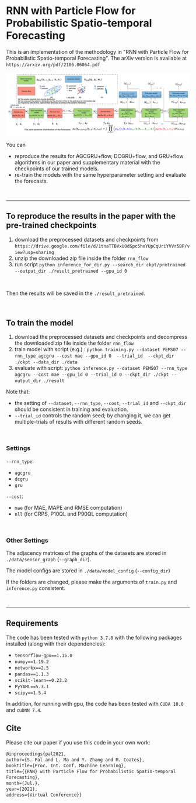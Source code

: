 # RNN with Particle Flow for Probabilistic Spatio-temporal Forecasting

This is an implementation of the methodology in "RNN with Particle Flow for Probabilistic Spatio-temporal Forecasting". The arXiv version is available at ```https://arxiv.org/pdf/2106.06064.pdf```

![](ICML_final_overall_architecture.png)

You can 
- reproduce the results for AGCGRU+flow, DCGRU+flow, and GRU+flow algorithms in our paper and supplementary material with the checkpoints of our trained models.
- re-train the models with the same hyperparameter setting and evaluate the forecasts.

&nbsp;
&nbsp;
&nbsp;

---
## To reproduce the results in the paper with the pre-trained checkpoints

1. download the preprocessed datasets and checkpoints from ```https://drive.google.com/file/d/1tnaTTBVxUOdSpc5hxYUpCqUriYVVr5BP/view?usp=sharing``` 
2. unzip the downloaded zip file inside the folder ```rnn_flow```
3. run script ```python inference_for_dir.py --search_dir ckpt/pretrained --output_dir ./result_pretrained --gpu_id 0```

&nbsp;

Then the results will be saved in the ```./result_pretrained```.


&nbsp;
&nbsp;
&nbsp;

## To train the model
1. download the preprocessed datasets and checkpoints and decompress the downloaded zip file inside the folder ```rnn_flow```
2. train model with script (e.g.) : ```python training.py --dataset PEMS07 --rnn_type agcgru --cost mae --gpu_id 0  --trial_id  --ckpt_dir ./ckpt --data_dir ./data ```
3. evaluate with script: ```python inference.py --dataset PEMS07 --rnn_type agcgru --cost mae --gpu_id 0 --trial_id 0 --ckpt_dir ./ckpt --output_dir ./result```
&nbsp;

Note that:
- the setting of ```--dataset```, ```--rnn_type```, ```--cost```, ```--trial_id``` and ```--ckpt_dir``` should be consistent in training and evaluation.
- ```--trial_id```  controls the random seed; by changing it, we can get multiple-trials of results with different random seeds.

&nbsp;


### Settings
```--rnn_type```:
- ```agcgru```
- ```dcgru```
- ```gru```

```--cost```:
- ```mae``` (for MAE, MAPE and RMSE computation)
- ```nll``` (for CRPS, P10QL and P90QL computation)

&nbsp;
&nbsp;

### Other Settings
The adjacency matrices of the graphs of the datasets are stored in ```./data/sensor_graph``` (```--graph_dir```). 

The model configs are stored in ```./data/model_config``` (```--config_dir```)

If the folders are changed, please make the arguments of ```train.py``` and ```inference.py``` consistent.

&nbsp;
&nbsp;
&nbsp;

----


## Requirements
The code has been tested with ```python 3.7.0``` with the following packages installed (along with their dependencies):
- ```tensorflow-gpu==1.15.0```
- ```numpy==1.19.2```
- ```networkx==2.5```
- ```pandas==1.1.3```
- ```scikit-learn==0.23.2```
- ```PyYAML==5.3.1```
- ```scipy==1.5.4```

In addition, for running with gpu, the code has been tested with ```CUDA 10.0``` and ```cuDNN 7.4```.

## Cite

Please cite our paper if you use this code in your own work:

```
@inproceedings{pal2021, 
author={S. Pal and L. Ma and Y. Zhang and M. Coates}, 
booktitle={Proc. Int. Conf. Machine Learning}, 
title={{RNN} with Particle Flow for Probabilistic Spatio-temporal Forecasting},
month={Jul.},
year={2021},
address={Virtual Conference}}
```
